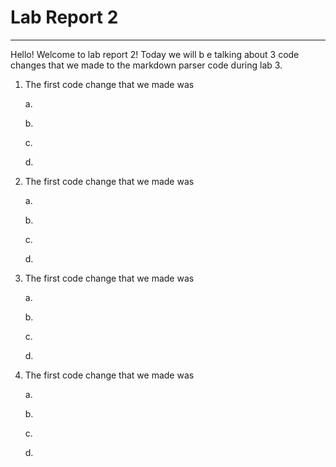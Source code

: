 # Lab Report 2

---

Hello! Welcome to lab report 2! Today we will b e talking about 3 code changes that we made to the markdown parser code during lab 3.

1. The first code change that we made was 

    a.

    b.

    c.

    d.

2. The first code change that we made was 

    a.

    b.

    c.

    d.

3. The first code change that we made was 

    a.

    b.

    c.

    d.

4. The first code change that we made was 

    a.

    b.

    c.

    d.